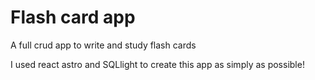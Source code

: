 # Flash card app

A full crud app to write and study flash cards

I used react astro and SQLlight to create this app as simply as possible!